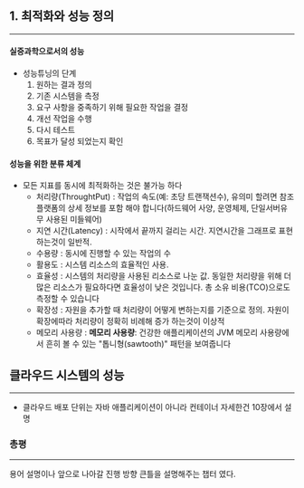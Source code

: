 


## 1. 최적화와 성능 정의
---

#### 실증과학으로서의 성능
- 성능튜닝의 단계
	1. 원하는 결과 정의
	2. 기존 시스템을 측정
	3. 요구 사항을 중족하기 위해 필요한 작업을 결정
	4. 개선 작업을 수행 
	5. 다시 테스트
	6. 목표가 달성 되었는지 확인

#### 성능을 위한 분류 체계
- 모든 지표를 동시에 최적화하는 것은 불가능 하다
	- 처리량(ThroughtPut) : 작업의 속도(예: 초당 트랜잭션수), 유의미 할려면 참조 플랫폼의 상세 정보를 포함 해야 합니다(하드웨어 사양, 운영체제, 단일서버유무 사용된 미들웨어)
	- 지연 시간(Latency) : 시작에서 끝까지 걸리는 시간. 지연시간을 그래프로 표현 하는것이 일반적.
	- 수용량 : 동시에 진행할 수 있는 작업의 수
	- 활용도 : 시스템 리소스의 효율적인 사용.
	- 효율성 : 시스템의 처리량을 사용된 리소스로 나눈 값. 동일한 처리량을 위해 더 많은 리소스가 필요하다면 효율성이 낮은 것입니다. 총 소유 비용(TCO)으로도 측정할 수 있습니다
	- 확장성 : 자원을 추가할 때 처리량이 어떻게 변하는지를 기준으로 정의. 자원이 확장에따라 처리량이 정확히 비례해 증가 하는것이 이상적
	- 메모리 사용량 : **메모리 사용량**: 건강한 애플리케이션의 JVM 메모리 사용량에서 흔히 볼 수 있는 "톱니형(sawtooth)" 패턴을 보여줍니다

## 클라우드 시스템의 성능
---
- 클라우드 배포 단위는 자바 애플리케이션이 아니라 컨테이너 자세한건 10장에서 설명


### 총평
---
용어 설명이나 앞으로 나아갈 진행 방향 큰틀을 설명해주는 챕터 였다.
